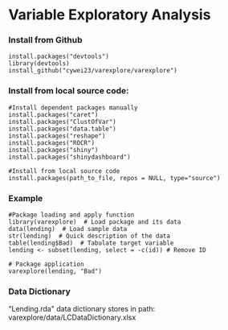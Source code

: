 # Variable Exploratory Analysis

### Install from Github
```
install.packages("devtools")
library(devtools)
install_github("cywei23/varexplore/varexplore")
```
### Install from local source code:
```
#Install dependent packages manually
install.packages("caret")
install.packages("ClustOfVar")
install.packages("data.table")
install.packages("reshape")
install.packages("ROCR")
install.packages("shiny")
install.packages("shinydashboard")

#Install from local source code
install.packages(path_to_file, repos = NULL, type="source")
```

### Example
```eval_rst
#Package loading and apply function
library(varexplore)  # Load package and its data
data(lending)  # Load sample data
str(lending)  # Quick description of the data
table(lending$Bad)  # Tabulate target variable
lending <- subset(lending, select = -c(id)) # Remove ID

# Package application
varexplore(lending, "Bad")
```

### Data Dictionary
"Lending.rda" data dictionary stores in path: varexplore/data/LCDataDictionary.xlsx
